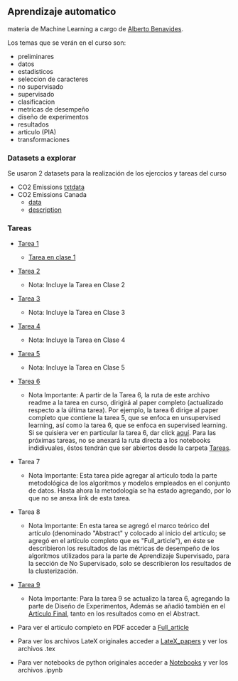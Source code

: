 ## Aprendizaje automatico

materia de Machine Learning a cargo de [Alberto Benavides](https://github.com/albertobenavides).

Los temas que se verán en el curso son:
- preliminares
- datos
- estadisticos
- seleccion de caracteres
- no supervisado
- supervisado
- clasificacion
- metricas de desempeño
- diseño de experimentos
- resultados
- articulo (PIA)
- transformaciones

### **Datasets a explorar**
Se usaron 2 datasets para la realización de los ejerccios y tareas del curso

- CO2 Emissions [txtdata](/data/CO2_emission.csv)
- CO2 Emissions Canada
    - [data](/data/CO2%20Emissions_Canada.csv)
    - [description](/data/C02%20Emissions_Canada.ipynb)

### Tareas

- [Tarea 1](/Tareas/Tarea%201.ipynb)
    - [Tarea en clase 1](/Trabajos%20en%20Clase/Trabajo%20en%20Clase%201.ipynb)

- [Tarea 2](/Tareas/Tarea%202.ipynb)
    - Nota: Incluye la Tarea en Clase 2

- [Tarea 3](/Tareas/Tarea%203.ipynb)
    - Nota: Incluye la Tarea en Clase 3

- [Tarea 4](/Tareas/Tarea%204.ipynb)
    - Nota: Incluye la Tarea en Clase 4

- [Tarea 5](/Tareas/PDFs%20LateX/Tarea_5___ML.pdf)
    - Nota: Incluye la Tarea en Clase 5

- [Tarea 6](/Tareas/PDFs%20LateX/Full_Paper.pdf)
    - Nota Importante: A partir de la Tarea 6, la ruta de este archivo readme a la tarea en curso, dirigirá al paper completo (actualizado respecto a la última tarea). Por ejemplo, la tarea 6 dirige al paper completo que contiene la tarea 5, que se enfoca en unsupervised learning, así como la tarea 6, que se enfoca en supervised learning. Si se quisiera ver en particular la tarea 6, dar click [aquí](/Tareas/Tarea_6_LateX.ipynb). Para las próximas tareas, no se anexará la ruta directa a los notebooks indidivuales, éstos tendrán que ser abiertos desde la carpeta [Tareas](/Tareas/).

- Tarea 7
    - Nota Importante: Esta tarea pide agregar al artículo toda la parte metodológica de los algoritmos y modelos empleados en el conjunto de datos. Hasta ahora la metodología se ha estado agregando, por lo que no se anexa link de esta tarea. 
    
- Tarea 8
    - Nota Importante: En esta tarea se agregó el marco teórico del artículo (denominado "Abstract" y colocado al inicio del artículo; se agregó en el artículo completo que es "Full_article"), en éste se describieron los resultados de las métricas de desempeño de los algoritmos utilizados para la parte de Aprendizaje Supervisado, para la sección de No Supervisado, solo se describieron los resultados de la clusterización. 

- [Tarea 9](/Tareas/Tarea_6_LateX.ipynb) 
    - Nota Importante: Para la tarea 9 se actualizo la tarea 6, agregando la parte de Diseño de Experimentos, Además se añadió también en el [Artículo Final](/Tareas/PDFs%20LateX/Full_Paper.pdf), tanto en los resultados como en el Abstract.

- Para ver el artículo completo en PDF acceder a [Full_article](/Tareas/PDFs%20LateX/Full_Paper.pdf)
- Para ver los archivos LateX originales acceder a [LateX_papers](/Tareas/) y ver los archivos .tex
- Para ver notebooks de python originales acceder a [Notebooks](/Tareas/) y ver los archivos .ipynb